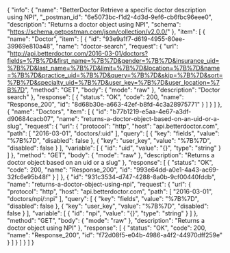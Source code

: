 {
  "info": {
    "name": "BetterDoctor Retrieve a specific doctor description using NPI",
    "_postman_id": "6e5073bc-f1d2-4d3d-9ef6-cb6fbc96eee0",
    "description": "Returns a doctor object using NPI",
    "schema": "https://schema.getpostman.com/json/collection/v2.0.0/"
  },
  "item": [
    {
      "name": "Doctor",
      "item": [
        {
          "id": "93e9a1f7-d619-4955-80ee-39969e810a48",
          "name": "doctor-search",
          "request": {
            "url": "http://api.betterdoctor.com/2016-03-01/doctors?fields=%7B%7D&first_name=%7B%7D&gender=%7B%7D&insurance_uid=%7B%7D&last_name=%7B%7D&limit=%7B%7D&location=%7B%7D&name=%7B%7D&practice_uid=%7B%7D&query=%7B%7D&skip=%7B%7D&sort=%7B%7D&specialty_uid=%7B%7D&user_key=%7B%7D&user_location=%7B%7D",
            "method": "GET",
            "body": {
              "mode": "raw"
            },
            "description": "Doctor search"
          },
          "response": [
            {
              "status": "OK",
              "code": 200,
              "name": "Response_200",
              "id": "8d68b30e-a663-42ef-b8fd-4c3a28975771"
            }
          ]
        }
      ]
    },
    {
      "name": "Doctors",
      "item": [
        {
          "id": "b77b1219-e5aa-4e67-a3df-d90684cacb07",
          "name": "returns-a-doctor-object-based-on-an-uid-or-a-slug",
          "request": {
            "url": {
              "protocol": "http",
              "host": "api.betterdoctor.com",
              "path": [
                "2016-03-01",
                "doctors/:uid"
              ],
              "query": [
                {
                  "key": "fields",
                  "value": "%7B%7D",
                  "disabled": false
                },
                {
                  "key": "user_key",
                  "value": "%7B%7D",
                  "disabled": false
                }
              ],
              "variable": [
                {
                  "id": "uid",
                  "value": "{}",
                  "type": "string"
                }
              ]
            },
            "method": "GET",
            "body": {
              "mode": "raw"
            },
            "description": "Returns a doctor object based on an uid or a slug"
          },
          "response": [
            {
              "status": "OK",
              "code": 200,
              "name": "Response_200",
              "id": "993e64dd-a0e1-4a43-ac69-32fc6e95b48f"
            }
          ]
        },
        {
          "id": "931c3534-d747-4288-8a0b-9cf00440fddb",
          "name": "returns-a-doctor-object-using-npi",
          "request": {
            "url": {
              "protocol": "http",
              "host": "api.betterdoctor.com",
              "path": [
                "2016-03-01",
                "doctors/npi/:npi"
              ],
              "query": [
                {
                  "key": "fields",
                  "value": "%7B%7D",
                  "disabled": false
                },
                {
                  "key": "user_key",
                  "value": "%7B%7D",
                  "disabled": false
                }
              ],
              "variable": [
                {
                  "id": "npi",
                  "value": "{}",
                  "type": "string"
                }
              ]
            },
            "method": "GET",
            "body": {
              "mode": "raw"
            },
            "description": "Returns a doctor object using NPI"
          },
          "response": [
            {
              "status": "OK",
              "code": 200,
              "name": "Response_200",
              "id": "f72d08f5-e04b-4986-a4f2-44970dff259e"
            }
          ]
        }
      ]
    }
  ]
}